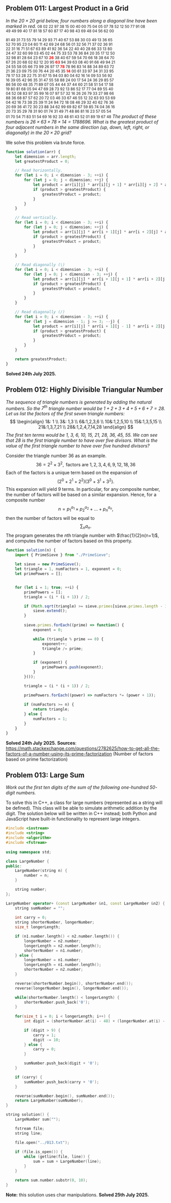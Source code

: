 ## Problem 011: Largest Product in a Grid
*In the $20\times 20$ grid below, four numbers along a diagonal line have been marked in red.*
<small>08 02 22 97 38 15 00 40 00 75 04 05 07 78 52 12 50 77 91 08<br />
49 49 99 40 17 81 18 57 60 87 17 40 98 43 69 48 04 56 62 00<br />  
81 49 31 73 55 79 14 29 93 71 40 67 53 88 30 03 49 13 36 65 <br /> 
52 70 95 23 04 60 11 42 69 24 68 56 01 32 56 71 37 02 36 91  <br />
22 31 16 71 51 67 63 89 41 92 36 54 22 40 40 28 66 33 13 80  <br />
24 47 32 60 99 03 45 02 44 75 33 53 78 36 84 20 35 17 12 50  <br />
32 98 81 28 64 23 67 10 <b style="color: red">26</b> 38 40 67 59 54 70 66 18 38 64 70  <br />
67 26 20 68 02 62 12 20 95 <b style="color: red">63</b> 94 39 63 08 40 91 66 49 94 21  <br />
24 55 58 05 66 73 99 26 97 17 <b style="color: red">78</b> 78 96 83 14 88 34 89 63 72  <br />
21 36 23 09 75 00 76 44 20 45 35 <b style="color: red">14</b> 00 61 33 97 34 31 33 95  <br />
78 17 53 28 22 75 31 67 15 94 03 80 04 62 16 14 09 53 56 92  <br />
16 39 05 42 96 35 31 47 55 58 88 24 00 17 54 24 36 29 85 57  <br />
86 56 00 48 35 71 89 07 05 44 44 37 44 60 21 58 51 54 17 58  <br />
19 80 81 68 05 94 47 69 28 73 92 13 86 52 17 77 04 89 55 40  <br />
04 52 08 83 97 35 99 16 07 97 57 32 16 26 26 79 33 27 98 66  <br />
88 36 68 87 57 62 20 72 03 46 33 67 46 55 12 32 63 93 53 69  <br />
04 42 16 73 38 25 39 11 24 94 72 18 08 46 29 32 40 62 76 36  <br />
20 69 36 41 72 30 23 88 34 62 99 69 82 67 59 85 74 04 36 16  <br />
20 73 35 29 78 31 90 01 74 31 49 71 48 86 81 16 23 57 05 54  <br />
01 70 54 71 83 51 54 69 16 92 33 48 61 43 52 01 89 19 67 48</small>
*The product of these numbers is $26\times 63\times 78 \times 14=1788696$. What is the greatest product of four adjacent numbers in the same direction (up, down, left, right, or diagonally) in the $20\times 20$ grid?*

We solve this problem via brute force.
```js
function solution(arr) {
    let dimension = arr.length;
    let greatestProduct = 0;

    // Read horizontally.
    for (let i = 0; i < dimension - 3; ++i) {
        for (let j = 0; j < dimension; ++j) {
            let product = arr[i][j] * arr[i][j + 1] * arr[i][j + 2] * arr[i][j + 3];
            if (product > greatestProduct) {
                greatestProduct = product;
            }
        }
    }

    // Read vertically.
    for (let i = 0; i < dimension - 3; ++i) {
        for (let j = 0; j < dimension; ++j) {
            let product = arr[i][j] * arr[i + 1][j] * arr[i + 2][j] * arr[i + 3][j];
            if (product > greatestProduct) {
                greatestProduct = product;
            }
        }
    }

    // Read diagonally (\)
    for (let i = 0; i < dimension - 3; ++i) {
        for (let j = 0; j < dimension - 3; ++j) {
            let product = arr[i][j] * arr[i + 1][j + 1] * arr[i + 2][j + 2] * arr[i + 3][j + 3];
            if (product > greatestProduct) {
                greatestProduct = product;
            }
        }
    }

    // Read diagonally (/)
    for (let i = 0; i < dimension - 3; ++i) {
        for (let j = dimension - 1; j >= 3; --j) {
            let product = arr[i][j] * arr[i + 1][j - 1] * arr[i + 2][j - 2] * arr[i + 3][j - 3];
            if (product > greatestProduct) {
                greatestProduct = product;
            }
        }
    }

    return greatestProduct;
}
```
**Solved 24th July 2025.**

## Problem 012: Highly Divisible Triangular Number
*The sequence of triangle numbers is generated by adding the natural numbers. So the $7^{\text{th}}$ triangle number would be $1+2+3+4+5+6+7=28$. Let us list the factors of the first seven triangle numbers:*
$$
\begin{align}
1&: 1 \\
3&: 1,3 \\
6&:1,2,3,6 \\
10&:1,2,5,10 \\
15&:1,3,5,15 \\
21&:1,3,7,21 \\
28&:1,2,4,7,14,28
\end{align}
$$
*The first ten terms would be 1, 3, 6, 10, 15, 21, 28, 36, 45, 55. We can see that 28 is the first triangle number to have over five divisors. What is the value of the first triangle number to have over five hundred divisors?*

Consider the triangle number $36$ as an example.
$$
36=2^{2}\times 3^{2},\text{ factors are }1,2,3,4,6,9,12,18,36
$$
Each of the factors is a unique term based on the expansion of
$$
(2^{0}+2^{1}+2^{2})(3^{0}+3^{1}+3^{2}).
$$
This expansion will yield $9$ terms. In particular, for any composite number, the number of factors will be based on a similar expansion. Hence, for a composite number
$$
n=p_{1}^{a_{1}}\times p_{2}^{a_{2}}+\dots+p_{n}^{a_{n}},
$$
then the number of factors will be equal to
$$
\sum_{n}a_{n}.
$$
The program generates the $n$th triangle number with $\frac{1}{2}n(n+1)$, and computes the number of factors based on this property.
```js
function solution(n) {
	import { PrimeSieve } from "./PrimeSieve";
	
    let sieve = new PrimeSieve();
    let triangle = 1, numFactors = 1, exponent = 0;
    let primePowers = [];


    for (let i = 1; true; ++i) {
        primePowers = [];
        triangle = (i * (i + 1)) / 2;

        if (Math.sqrt(triangle) >= sieve.primes[sieve.primes.length - 1]) {
            sieve.extend();
        }
  
        sieve.primes.forEach((prime) => function() {
            exponent = 0;

            while (triangle % prime == 0) {
                exponent++;
                triangle /= prime;
            }

            if (exponent) {
                primePowers.push(exponent);
            }
        }());

        triangle = (i * (i + 1)) / 2;

        primePowers.forEach((power) => numFactors *= (power + 1));
  
        if (numFactors >= n) {
            return triangle;
        } else {
            numFactors = 1;
        }
    }
}
```
**Solved 24th July 2025.**
**Sources**:
https://math.stackexchange.com/questions/2782625/how-to-get-all-the-factors-of-a-number-using-its-prime-factorization (Number of factors based on prime factorization)

## Problem 013: Large Sum
*Work out the first ten digits of the sum of the following one-hundred $50$-digit numbers.*

To solve this in C++, a class for large numbers (represented as a string will be defined). This class will be able to simulate arithmetic addition by the digit. The solution below will be written in C++ instead; both Python and JavaScript have built-in functionality to represent large integers.

```cpp
#include <iostream>
#include <string>
#include <algorithm>
#include <fstream>
  
using namespace std;

class LargeNumber {
public:
    LargeNumber(string n) {
        number = n;
    }

    string number;
};

LargeNumber operator+ (const LargeNumber &n1, const LargeNumber &n2) {
    string sumNumber = "";
    
    int carry = 0;
    string shorterNumber, longerNumber;
    size_t longerLength;

    if (n1.number.length() < n2.number.length()) {
        longerNumber = n2.number;
        longerLength = n2.number.length();
        shorterNumber = n1.number;
    } else {
        longerNumber = n1.number;
        longerLength = n1.number.length();
        shorterNumber = n2.number;  
    }

    reverse(shorterNumber.begin(), shorterNumber.end());
    reverse(longerNumber.begin(), longerNumber.end());

    while(shorterNumber.length() < longerLength) {
        shorterNumber.push_back('0');
    }
  
    for(size_t i = 0; i < longerLength; i++) {
        int digit = (shorterNumber.at(i) - 48) + (longerNumber.at(i) - 48) + carry;

        if (digit > 9) {
            carry = 1;
            digit -= 10;
        } else {
            carry = 0;
        }

        sumNumber.push_back(digit + '0');
    }

    if (carry) {
        sumNumber.push_back(carry + '0');
    }

    reverse(sumNumber.begin(), sumNumber.end());
    return LargeNumber(sumNumber);
}

string solution() {
    LargeNumber sum("");

    fstream file;
    string line;

    file.open("../013.txt");
    
    if (file.is_open()) {
        while (getline(file, line)) {
            sum = sum + LargeNumber(line);
        }
    }

    return sum.number.substr(0, 10);
}
```
**Note:** this solution uses char manipulations. 
**Solved 25th July 2025.**

